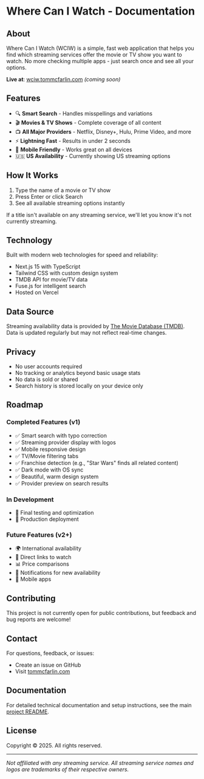 # Where Can I Watch - Documentation

## About

Where Can I Watch (WCIW) is a simple, fast web application that helps you find which streaming services offer the movie or TV show you want to watch. No more checking multiple apps - just search once and see all your options.

**Live at**: [wciw.tommcfarlin.com](https://wciw.tommcfarlin.com) *(coming soon)*

## Features

- 🔍 **Smart Search** - Handles misspellings and variations
- 🎬 **Movies & TV Shows** - Complete coverage of all content
- 📺 **All Major Providers** - Netflix, Disney+, Hulu, Prime Video, and more
- ⚡ **Lightning Fast** - Results in under 2 seconds
- 📱 **Mobile Friendly** - Works great on all devices
- 🇺🇸 **US Availability** - Currently showing US streaming options

## How It Works

1. Type the name of a movie or TV show
2. Press Enter or click Search
3. See all available streaming options instantly

If a title isn't available on any streaming service, we'll let you know it's not currently streaming.

## Technology

Built with modern web technologies for speed and reliability:

- Next.js 15 with TypeScript
- Tailwind CSS with custom design system
- TMDB API for movie/TV data
- Fuse.js for intelligent search
- Hosted on Vercel

## Data Source

Streaming availability data is provided by [The Movie Database (TMDB)](https://www.themoviedb.org/). Data is updated regularly but may not reflect real-time changes.

## Privacy

- No user accounts required
- No tracking or analytics beyond basic usage stats
- No data is sold or shared
- Search history is stored locally on your device only

## Roadmap

### Completed Features (v1)
- ✅ Smart search with typo correction
- ✅ Streaming provider display with logos
- ✅ Mobile responsive design
- ✅ TV/Movie filtering tabs
- ✅ Franchise detection (e.g., "Star Wars" finds all related content)
- ✅ Dark mode with OS sync
- ✅ Beautiful, warm design system
- ✅ Provider preview on search results

### In Development
- 🚧 Final testing and optimization
- 🚧 Production deployment

### Future Features (v2+)
- 🌍 International availability
- 🔗 Direct links to watch
- 📊 Price comparisons
- 🔔 Notifications for new availability
- 📱 Mobile apps

## Contributing

This project is not currently open for public contributions, but feedback and bug reports are welcome!

## Contact

For questions, feedback, or issues:
- Create an issue on GitHub
- Visit [tommcfarlin.com](https://tommcfarlin.com)

## Documentation

For detailed technical documentation and setup instructions, see the main [project README](../README.md).

## License

Copyright © 2025. All rights reserved.

---

*Not affiliated with any streaming service. All streaming service names and logos are trademarks of their respective owners.*
